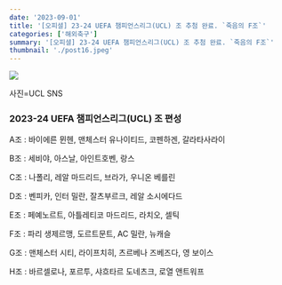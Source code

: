 ```yaml
---
date: '2023-09-01'
title: '[오피셜] 23-24 UEFA 챔피언스리그(UCL) 조 추첨 완료. `죽음의 F조`'
categories: ['해외축구']
summary: '[오피셜] 23-24 UEFA 챔피언스리그(UCL) 조 추첨 완료. `죽음의 F조`'
thumbnail: './post16.jpeg'
---
```


![](https://blog.kakaocdn.net/dn/onKQQ/btssGkxAqd0/XLINSGrz3RxQ0Nb65KoyMk/img.jpg)

사진=UCL SNS

### 2023-24 UEFA 챔피언스리그(UCL) 조 편성

A조 : 바이에른 뮌헨, 맨체스터 유나이티드, 코펜하겐, 갈라타사라이

B조 : 세비야, 아스날, 아인트호벤, 랑스

C조 : 나폴리, 레알 마드리드, 브라가, 우니온 베를린

D조 : 벤피카, 인터 밀란, 잘츠부르크, 레알 소시에다드

E조 : 페예노르트, 아틀레티코 마드리드, 라치오, 셀틱

F조 : 파리 생제르맹, 도르트문트, AC 밀란, 뉴캐슬

G조 : 맨체스터 시티, 라이프치히, 츠르베나 즈베즈다, 영 보이스

H조 : 바르셀로나, 포르투, 샤흐타르 도네츠크, 로열 앤트워프
